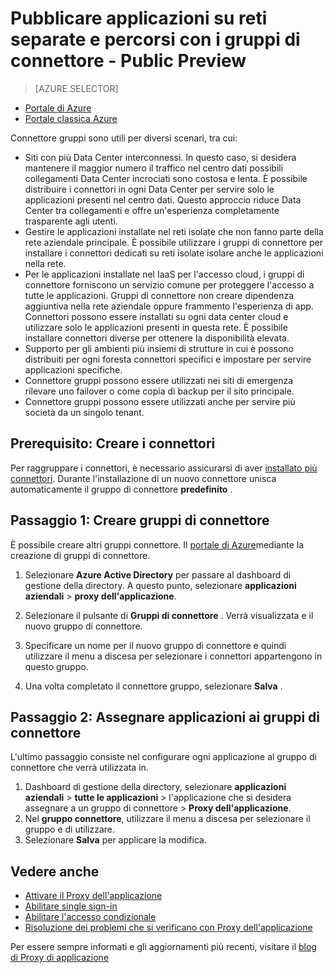 <properties
    pageTitle="Utilizzo dei connettori di Azure Active Directory applicazione Proxy | Microsoft Azure"
    description="Viene illustrato come creare e gestire gruppi di connettori Proxy di applicazione Azure Active Directory."
    services="active-directory"
    documentationCenter=""
    authors="kgremban"
    manager="femila"
    editor=""/>

<tags
    ms.service="active-directory"
    ms.workload="identity"
    ms.tgt_pltfrm="na"
    ms.devlang="na"
    ms.topic="article"
    ms.date="09/09/2016"
    ms.author="kgremban"/>


# <a name="publish-applications-on-separate-networks-and-locations-using-connector-groups---public-preview"></a>Pubblicare applicazioni su reti separate e percorsi con i gruppi di connettore - Public Preview

> [AZURE.SELECTOR]
- [Portale di Azure](active-directory-application-proxy-connectors-azure-portal.md)
- [Portale classica Azure](active-directory-application-proxy-connectors.md)


Connettore gruppi sono utili per diversi scenari, tra cui:

- Siti con più Data Center interconnessi. In questo caso, si desidera mantenere il maggior numero il traffico nel centro dati possibili collegamenti Data Center incrociati sono costosa e lenta. È possibile distribuire i connettori in ogni Data Center per servire solo le applicazioni presenti nel centro dati. Questo approccio riduce Data Center tra collegamenti e offre un'esperienza completamente trasparente agli utenti.
- Gestire le applicazioni installate nel reti isolate che non fanno parte della rete aziendale principale. È possibile utilizzare i gruppi di connettore per installare i connettori dedicati su reti isolate isolare anche le applicazioni nella rete.
- Per le applicazioni installate nel IaaS per l'accesso cloud, i gruppi di connettore forniscono un servizio comune per proteggere l'accesso a tutte le applicazioni. Gruppi di connettore non creare dipendenza aggiuntiva nella rete aziendale oppure frammento l'esperienza di app. Connettori possono essere installati su ogni data center cloud e utilizzare solo le applicazioni presenti in questa rete. È possibile installare connettori diverse per ottenere la disponibilità elevata.
- Supporto per gli ambienti più insiemi di strutture in cui è possono distribuiti per ogni foresta connettori specifici e impostare per servire applicazioni specifiche.
- Connettore gruppi possono essere utilizzati nei siti di emergenza rilevare uno failover o come copia di backup per il sito principale.
- Connettore gruppi possono essere utilizzati anche per servire più società da un singolo tenant.

## <a name="prerequisite-create-your-connectors"></a>Prerequisito: Creare i connettori
Per raggruppare i connettori, è necessario assicurarsi di aver [installato più connettori](active-directory-application-proxy-enable.md). Durante l'installazione di un nuovo connettore unisca automaticamente il gruppo di connettore **predefinito** .

## <a name="step-1-create-connector-groups"></a>Passaggio 1: Creare gruppi di connettore
È possibile creare altri gruppi connettore. Il [portale di Azure](https://portal.azure.com)mediante la creazione di gruppi di connettore.

1. Selezionare **Azure Active Directory** per passare al dashboard di gestione della directory. A questo punto, selezionare **applicazioni aziendali** > **proxy dell'applicazione**.

2. Selezionare il pulsante di **Gruppi di connettore** . Verrà visualizzata e il nuovo gruppo di connettore.

3. Specificare un nome per il nuovo gruppo di connettore e quindi utilizzare il menu a discesa per selezionare i connettori appartengono in questo gruppo.

4. Una volta completato il connettore gruppo, selezionare **Salva** .

## <a name="step-2-assign-applications-to-your-connector-groups"></a>Passaggio 2: Assegnare applicazioni ai gruppi di connettore
L'ultimo passaggio consiste nel configurare ogni applicazione al gruppo di connettore che verrà utilizzata in.

1. Dashboard di gestione della directory, selezionare **applicazioni aziendali** > **tutte le applicazioni** > l'applicazione che si desidera assegnare a un gruppo di connettore > **Proxy dell'applicazione**.
2. Nel **gruppo connettore**, utilizzare il menu a discesa per selezionare il gruppo e di utilizzare.
3. Selezionare **Salva** per applicare la modifica.


## <a name="see-also"></a>Vedere anche

- [Attivare il Proxy dell'applicazione](active-directory-application-proxy-enable.md)
- [Abilitare single sign-in](active-directory-application-proxy-sso-using-kcd.md)
- [Abilitare l'accesso condizionale](active-directory-application-proxy-conditional-access.md)
- [Risoluzione dei problemi che si verificano con Proxy dell'applicazione](active-directory-application-proxy-troubleshoot.md)

Per essere sempre informati e gli aggiornamenti più recenti, visitare il [blog di Proxy di applicazione](http://blogs.technet.com/b/applicationproxyblog/)
